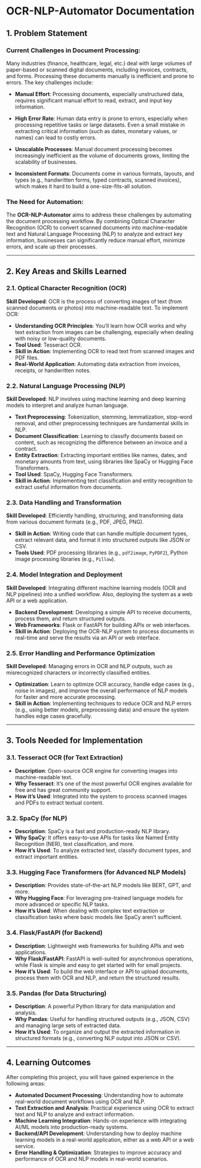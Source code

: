 # OCR-NLP-Automator Documentation

## 1. Problem Statement

### Current Challenges in Document Processing:

Many industries (finance, healthcare, legal, etc.) deal with large volumes of paper-based or scanned digital documents, including invoices, contracts, and forms. Processing these documents manually is inefficient and prone to errors. The key challenges include:

- **Manual Effort**: Processing documents, especially unstructured data, requires significant manual effort to read, extract, and input key information.
  
- **High Error Rate**: Human data entry is prone to errors, especially when processing repetitive tasks or large datasets. Even a small mistake in extracting critical information (such as dates, monetary values, or names) can lead to costly errors.
  
- **Unscalable Processes**: Manual document processing becomes increasingly inefficient as the volume of documents grows, limiting the scalability of businesses.
  
- **Inconsistent Formats**: Documents come in various formats, layouts, and types (e.g., handwritten forms, typed contracts, scanned invoices), which makes it hard to build a one-size-fits-all solution.

### The Need for Automation:

The **OCR-NLP-Automator** aims to address these challenges by automating the document processing workflow. By combining Optical Character Recognition (OCR) to convert scanned documents into machine-readable text and Natural Language Processing (NLP) to analyze and extract key information, businesses can significantly reduce manual effort, minimize errors, and scale up their processes.

---

## 2. Key Areas and Skills Learned

### 2.1. **Optical Character Recognition (OCR)**

**Skill Developed**: OCR is the process of converting images of text (from scanned documents or photos) into machine-readable text. To implement OCR:
- **Understanding OCR Principles**: You’ll learn how OCR works and why text extraction from images can be challenging, especially when dealing with noisy or low-quality documents.
- **Tool Used**: Tesseract OCR.
- **Skill in Action**: Implementing OCR to read text from scanned images and PDF files.
- **Real-World Application**: Automating data extraction from invoices, receipts, or handwritten notes.

### 2.2. **Natural Language Processing (NLP)**

**Skill Developed**: NLP involves using machine learning and deep learning models to interpret and analyze human language.
- **Text Preprocessing**: Tokenization, stemming, lemmatization, stop-word removal, and other preprocessing techniques are fundamental skills in NLP.
- **Document Classification**: Learning to classify documents based on content, such as recognizing the difference between an invoice and a contract.
- **Entity Extraction**: Extracting important entities like names, dates, and monetary amounts from text, using libraries like SpaCy or Hugging Face Transformers.
- **Tool Used**: SpaCy, Hugging Face Transformers.
- **Skill in Action**: Implementing text classification and entity recognition to extract useful information from documents.

### 2.3. **Data Handling and Transformation**

**Skill Developed**: Efficiently handling, structuring, and transforming data from various document formats (e.g., PDF, JPEG, PNG).
- **Skill in Action**: Writing code that can handle multiple document types, extract relevant data, and format it into structured outputs like JSON or CSV.
- **Tools Used**: PDF processing libraries (e.g., `pdf2image`, `PyPDF2`), Python image processing libraries (e.g., `Pillow`).

### 2.4. **Model Integration and Deployment**

**Skill Developed**: Integrating different machine learning models (OCR and NLP pipelines) into a unified workflow. Also, deploying the system as a web API or a web application.
- **Backend Development**: Developing a simple API to receive documents, process them, and return structured outputs.
- **Web Frameworks**: Flask or FastAPI for building APIs or web interfaces.
- **Skill in Action**: Deploying the OCR-NLP system to process documents in real-time and serve the results via an API or web interface.

### 2.5. **Error Handling and Performance Optimization**

**Skill Developed**: Managing errors in OCR and NLP outputs, such as misrecognized characters or incorrectly classified entities.
- **Optimization**: Learn to optimize OCR accuracy, handle edge cases (e.g., noise in images), and improve the overall performance of NLP models for faster and more accurate processing.
- **Skill in Action**: Implementing techniques to reduce OCR and NLP errors (e.g., using better models, preprocessing data) and ensure the system handles edge cases gracefully.

---

## 3. Tools Needed for Implementation

### 3.1. **Tesseract OCR** (for Text Extraction)
- **Description**: Open-source OCR engine for converting images into machine-readable text.
- **Why Tesseract**: It’s one of the most powerful OCR engines available for free and has great community support.
- **How it’s Used**: Integrated into the system to process scanned images and PDFs to extract textual content.

### 3.2. **SpaCy** (for NLP)
- **Description**: SpaCy is a fast and production-ready NLP library.
- **Why SpaCy**: It offers easy-to-use APIs for tasks like Named Entity Recognition (NER), text classification, and more.
- **How it’s Used**: To analyze extracted text, classify document types, and extract important entities.

### 3.3. **Hugging Face Transformers** (for Advanced NLP Models)
- **Description**: Provides state-of-the-art NLP models like BERT, GPT, and more.
- **Why Hugging Face**: For leveraging pre-trained language models for more advanced or specific NLP tasks.
- **How it’s Used**: When dealing with complex text extraction or classification tasks where basic models like SpaCy aren’t sufficient.

### 3.4. **Flask/FastAPI** (for Backend)
- **Description**: Lightweight web frameworks for building APIs and web applications.
- **Why Flask/FastAPI**: FastAPI is well-suited for asynchronous operations, while Flask is simple and easy to get started with for small projects.
- **How it’s Used**: To build the web interface or API to upload documents, process them with OCR and NLP, and return the structured results.

### 3.5. **Pandas** (for Data Structuring)
- **Description**: A powerful Python library for data manipulation and analysis.
- **Why Pandas**: Useful for handling structured outputs (e.g., JSON, CSV) and managing large sets of extracted data.
- **How it’s Used**: To organize and output the extracted information in structured formats (e.g., converting NLP output into JSON or CSV).

---

## 4. Learning Outcomes

After completing this project, you will have gained experience in the following areas:
- **Automated Document Processing**: Understanding how to automate real-world document workflows using OCR and NLP.
- **Text Extraction and Analysis**: Practical experience using OCR to extract text and NLP to analyze and extract information.
- **Machine Learning Integration**: Hands-on experience with integrating AI/ML models into production-ready systems.
- **Backend/API Development**: Understanding how to deploy machine learning models in a real-world application, either as a web API or a web service.
- **Error Handling & Optimization**: Strategies to improve accuracy and performance of OCR and NLP models in real-world scenarios.
